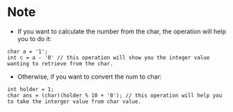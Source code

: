 # Note
- If you want to calculate the number from the char, the operation will help you to do it:
```
char a = '1';
int c = a - '0' // this operation will show you the integer value wanting to retrieve from the char.
```
- Otherwise, if you want to convert the num to char:
```
int holder = 1;
char ans = (char)(holder % 10 + '0'); // this operation will help you to take the interger value from char value.
```
